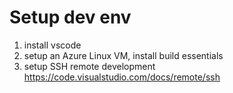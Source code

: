 # Setup dev env
1. install vscode
2. setup an Azure Linux VM, install build essentials
3. setup SSH remote development https://code.visualstudio.com/docs/remote/ssh